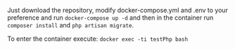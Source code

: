 Just download the repository, modify docker-compose.yml and .env to your preference and run `docker-compose up -d` and then in the container run `composer install` and `php artisan migrate`.


To enter the container execute: `docker exec -ti testPhp bash`
